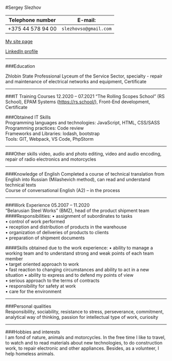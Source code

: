 #Sergey Slezhov


|Telephone number |E-mail:               |
|-----------------|----------------------|
|+375 44 578 94 00|`slezhovso@gmail.com` |

[My site page](https://sergey-portfolio.netlify.app/)

[LinkedIn profile](https://www.linkedin.com/in/sergey-slezhov-583423206/?locale=en_US)

---
###Education

Zhlobin State Professional Lyceum of the Service Sector, specialty - repair and maintenance of electrical networks and equipment, Certificate

---
###IT Training Courses
12.2020 – 07.2021	“The Rolling Scopes School” (RS School), EPAM Systems (https://rs.school/), Front-End development, Certificate

###Obtained IT Skills	
Programming languages and technologies: JavaScript, HTML, CSS/SASS  
Programming practices: Code review  
Frameworks and Libraries: lodash, bootstrap  
Tools: GIT, Webpack, VS Code, PhpStorm

---
###Other skills
video, audio and photo editing, video and audio encoding, repair of radio electronics and motorcycles

---
###Knowledge of English	
Completed a course of technical translation from English into Russian (Milashevich method), can read and understand technical texts  
Course of conversational English (A2) – in the process

---
###Work Experience
05.2007 – 11.2020  
“Belarusian Steel Works” (BMZ), head of the product shipment team
####Responsibilities:
•	assignment of subordinates to tasks  
•	control of work performed  
•	reception and distribution of products in the warehouse  
•	organization of deliveries of products to clients  
•	preparation of shipment documents  

####Skills obtained due to the work experience:
•	ability to manage a working team and to understand strong and weak points of each team member  
•	target oriented approach to work  
•	fast reaction to changing circumstances and ability to act in a new situation
•	ability to express and to defend my points of view  
•	serious approach to the terms of contracts  
•	responsibility for safety at work  
•	care for the environment

---
###Personal qualities	
Responsibility, sociability, resistance to stress, perseverance, commitment, analytical way of thinking, passion for intellectual type of work, curiosity

---
###Hobbies and interests	
I am fond of nature, animals and motorcycles. In the free time I like to travel, to watch and to read materials about new technologies, to do construction work, to repair electronic and other appliances.
Besides, as a volunteer, I help homeless animals.







